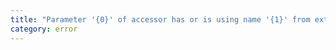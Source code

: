 ```yaml
---
title: "Parameter '{0}' of accessor has or is using name '{1}' from external module '{2}' but cannot be named."
category: error
---
```


